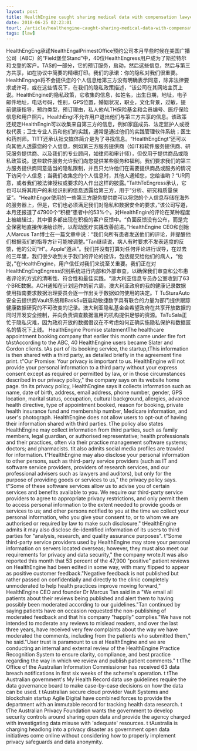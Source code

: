 ```yaml
---
layout: post
title: HealthEngine caught sharing medical data with compensation lawyers Report
date: 2018-06-25 02:23:01
tourl: /article/healthengine-caught-sharing-medical-data-with-compensation-lawyers-report/
tags: [law]
---
```

HealthEngEng承诺NealthEngalPrimestOffice预约公司本月早些时候在美国广播公司（ABC）的“Field堡垒Stand”中，40位HealthEngress用户成为了斯拉特尔和戈登的客户。TAS的一部分，它的预订服务，启动，然后这些信息，然后与第三方共享，如在协议中简要的精细打印。我们的承诺：你的隐私对我们很重要。HealthEngage将不会提供您的个人信息给第三方没有明确表示同意，除非法律要求或许可，或在这些情况下，在我们的隐私政策描述，“该公司在其网站主页上说。HealthEngine的隐私政策，它收集的信息，如姓名，出生日期，地址，电子邮件地址，电话号码，性别，GPS位置，婚姻状况，职业，文化背景，过敏，提前健康指导，预约类型，预订理由，私人他ALTH保险基金和会员编号、医疗保险信息和用户照片。HealthEngt不允许用户退出他们与第三方共享的信息。该政策还规定HealthEngin可以收集来自第三方的信息，例如家庭成员、法定监护人或授权代表；卫生专业人员和他们的实践，通常是通过他们的实践管理软件系统；医生和药剂师。TITT还承认社交媒体简介是为了寻找信息。“HealthEngEngt”还可以向其他人透露您的个人信息，例如第三方服务提供商（如IT和软件服务提供商、研究服务提供商、以及我们的专业顾问，如律师和审计师），但仅用于提供商品或隐私政策说。这些软件服务允许我们向您提供某些服务和福利。我们要求我们的第三方服务提供商同意适当的隐私限制，并且只允许他们在需要提供商品或服务的情况下访问个人信息；当我们收集您的个人信息时，其他人通知您，您给谁哟？“UR同意，或者我们被法律授权或要求的人作出这样的披露。”TalthTeEngress承认，它也可以将其用户的未经识别的信息透露给第三方，用于“分析、研究和质量保证”。“HealthEngor使用的一些第三方服务提供商可以将您的个人信息存储在海外的服务器上，但是，它们也必须满足我们对隐私和数据安全的要求，”该公司写道，本月还报道了47900个“积极”患者中的53%个。对HealthEngin的评论在某种程度上被编辑过，其中很多都出现在积极的客户反馈中。“负面反馈没有公布，而是完全保密地直接传递给诊所，以帮助医疗实践改善前进。”HealthEngine CEO和创始人Marcus Tan博士在一篇文章中说：“我们向所有患者发送他们的评论，并提醒他们根据我们的指导方针可能被调整。”Tan继续说，病人有时要求不发表适度的反馈，他的公司“H”。Apple“遵从”。我们并没有打算对任何评论进行误导，在过去的三年里，我们很少收到关于我们的评论的投诉，包括提交给他们的病人，“他说，”在HealthEngine，用户信任对我们来说至关重要。我们正在对HealthEngEngEngress识别系统进行内部和外部审查，以确保我们审查和公布患者评论的方式的清晰性、符合性和最佳实践。“澳大利亚信息专员办公室收到了63个BRE数据。ACH通知在计划运作的前六周。澳大利亚政府的我的健康记录数据使用指南要求数据治理委员会逐一作出关于数据如何使用的决定。T TuSturaAuto安全云提供商Vault系统和BaskSu链启动敏捷数字具有联合的力量为部门提供跟踪健康数据研究的不可改变的记录。澳大利亚隐私基金会希望政府在共享开放数据的同时开发安全控制，并向负责调查数据滥用的机构提供足够的资源。TaTuSala正忙于隐私灾难，因为政府开放的数据倡议在不考虑如何正确实施隐私保护和数据匿名的情况下上线。
HealthEngine Promise statementThe healthcare appointment booking company that earlier this month came under fire fort tAstAccording to the ABC, 40 HealthEngine users became Slater and Gordon clients. tAs part of its booking service, the startup,tThis information is then shared with a third party, as detailed briefly in the agreement fine print. t"Our Promise: Your privacy is important to us. HealthEngine will not provide your personal information to a third party without your express consent except as required or permitted by law, or in those circumstances described in our privacy policy," the company says on its website home page. tIn its privacy policy, HealthEngine says it collects information such as name, date of birth, address, email address, phone number, gender, GPS location, marital status, occupation, cultural background, allergies, advance health directive, type of appointment booked, reason for booking, private health insurance fund and membership number, Medicare information, and user's photograph. HealthEngine does not allow users to opt-out of having their information shared with third parties. tThe policy also states HealthEngine may collect information from third parties, such as family members, legal guardian, or authorised representative; health professionals and their practices, often via their practice management software systems; doctors; and pharmacists. tIt also admits social media profiles are trawled for information. t"HealthEngine may also disclose your personal information to other persons, such as third-party service providers (such as IT and software service providers, providers of research services, and our professional advisers such as lawyers and auditors), but only for the purpose of providing goods or services to us," the privacy policy says. t"Some of these software services allow us to advise you of certain services and benefits available to you. We require our third-party service providers to agree to appropriate privacy restrictions, and only permit them to access personal information to the extent needed to provide goods or services to us; and other persons notified to you at the time we collect your personal information, who you give your consent to, or to whom we are authorised or required by law to make such disclosure." tHealthEngine admits it may also disclose de-identified information of its users to third parties for "analysis, research, and quality assurance purposes". t"Some third-party service providers used by HealthEngine may store your personal information on servers located overseas; however, they must also meet our requirements for privacy and data security," the company wrote.It was also reported this month that 53 percent of the 47,900 "positive" patient reviews on HealthEngine had been edited in some way, with many flipped to appear as positive customer feedback."Negative feedback is not published but rather passed on confidentially and directly to the clinic completely unmoderated to help health practices improve moving forward," HealthEngine CEO and founder Dr Marcus Tan said in a "We email all patients about their reviews being published and alert them to having possibly been moderated according to our guidelines."Tan continued by saying patients have on occasion requested the non-publishing of moderated feedback and that his company "happily" complies."We have not intended to moderate any reviews to mislead readers, and over the last three years, have received very few complaints about the way we have moderated the comments, including from the patients who submitted them," he said."User trust is paramount to us at HealthEngine and we are conducting an internal and external review of the HealthEngine Practice Recognition System to ensure clarity, compliance, and best practice regarding the way in which we review and publish patient comments." t tThe Office of the Australian Information Commissioner has received 63 data breach notifications in first six weeks of the scheme's operation. t tThe Australian government's My Health Record data use guidelines require the data governance board to make case-by-case decisions on how the data can be used. t tAustralian secure cloud provider Vault Systems and blockchain startup Agile Digital have combined forces to provide the department with an immutable record for tracking health data research. t tThe Australian Privacy Foundation wants the government to develop security controls around sharing open data and provide the agency charged with investigating data misuse with 'adequate' resources. t tAustralia is charging headlong into a privacy disaster as government open data initiatives come online without considering how to properly implement privacy safeguards and data anonymity.